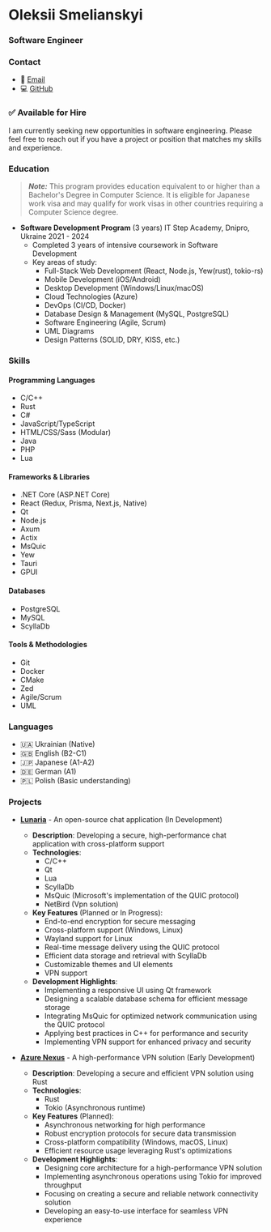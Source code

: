 # Oleksii Smelianskyi
### Software Engineer

### Contact
- 📧 [Email](mailto:akzestia@gmail.com)
- 💻 [GitHub](https://github.com/Akzestia)
 
### ✅ Available for Hire 
I am currently seeking new opportunities in software engineering. Please feel free to reach out if you have a project or position that matches my skills and experience.

### Education
> ***Note:***
> This program provides education equivalent to or higher than a Bachelor's Degree in Computer Science. It is eligible for Japanese work visa and may qualify for work visas in other countries requiring a Computer Science degree.
- **Software Development Program** (3 years)
  IT Step Academy, Dnipro, Ukraine
  2021 - 2024 
  - Completed 3 years of intensive coursework in Software Development    
  - Key areas of study:
    - Full-Stack Web Development (React, Node.js, Yew(rust), tokio-rs)
    - Mobile Development (iOS/Android)
    - Desktop Development (Windows/Linux/macOS)
    - Cloud Technologies (Azure)
    - DevOps (CI/CD, Docker)
    - Database Design & Management (MySQL, PostgreSQL)
    - Software Engineering (Agile, Scrum)
    - UML Diagrams
    - Design Patterns (SOLID, DRY, KISS, etc.)

### Skills 

#### Programming Languages
- C/C++
- Rust
- C#
- JavaScript/TypeScript
- HTML/CSS/Sass (Modular)
- Java
- PHP
- Lua

#### Frameworks & Libraries
- .NET Core (ASP.NET Core)
- React (Redux, Prisma, Next.js, Native)
- Qt
- Node.js
- Axum
- Actix
- MsQuic
- Yew
- Tauri
- GPUI

#### Databases
- PostgreSQL
- MySQL
- ScyllaDb

#### Tools & Methodologies
- Git
- Docker
- CMake
- Zed
- Agile/Scrum
- UML

### Languages
- 🇺🇦 Ukrainian (Native)
- 🇬🇧 English (B2-C1)
- 🇯🇵 Japanese (A1-A2)
- 🇩🇪 German (A1)
- 🇵🇱 Polish (Basic understanding)

### Projects
- **[Lunaria](https://github.com/Akzestia/Lunaria.git)** - An open-source chat application (In Development)
  - **Description**: Developing a secure, high-performance chat application with cross-platform support
  - **Technologies**:
    - C/C++
    - Qt
    - Lua
    - ScyllaDb
    - MsQuic (Microsoft's implementation of the QUIC protocol)
    - NetBird (Vpn solution)
  - **Key Features** (Planned or In Progress):
    - End-to-end encryption for secure messaging
    - Cross-platform support (Windows, Linux)
    - Wayland support for Linux
    - Real-time message delivery using the QUIC protocol
    - Efficient data storage and retrieval with ScyllaDb
    - Customizable themes and UI elements
    - VPN support
  - **Development Highlights**:
    - Implementing a responsive UI using Qt framework
    - Designing a scalable database schema for efficient message storage
    - Integrating MsQuic for optimized network communication using the QUIC protocol
    - Applying best practices in C++ for performance and security
    - Implementing VPN support for enhanced privacy and security

- **[Azure Nexus](https://github.com/Akzestia/AzureNexus/tree/dev)** - A high-performance VPN solution (Early Development)
  - **Description**: Developing a secure and efficient VPN solution using Rust
  - **Technologies**:
    - Rust
    - Tokio (Asynchronous runtime)
  - **Key Features** (Planned):
    - Asynchronous networking for high performance
    - Robust encryption protocols for secure data transmission
    - Cross-platform compatibility (Windows, macOS, Linux)
    - Efficient resource usage leveraging Rust's optimizations
  - **Development Highlights**:
    - Designing core architecture for a high-performance VPN solution
    - Implementing asynchronous operations using Tokio for improved throughput
    - Focusing on creating a secure and reliable network connectivity solution
    - Developing an easy-to-use interface for seamless VPN experience
